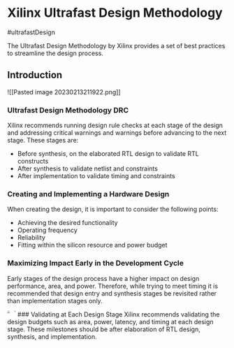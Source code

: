 # Xilinx Ultrafast Design Methodology
#ultrafastDesign

The Ultrafast Design Methodology by Xilinx provides a set of best practices to streamline the design process.

## Introduction

![[Pasted image 20230213211922.png]]

### Ultrafast Design Methodology DRC
Xilinx recommends running design rule checks at each stage of the design and addressing critical warnings and warnings before advancing to the next stage. These stages are:
- Before synthesis, on the elaborated RTL design to validate RTL constructs
- After synthesis to validate netlist and constraints
- After implementation to validate timing and constraints

### Creating and Implementing a Hardware Design
When creating the design, it is important to consider the following points:
- Achieving the desired functionality
- Operating frequency
- Reliability
- Fitting within the silicon resource and power budget

### Maximizing Impact Early in the Development Cycle
Early stages of the design process have a higher impact on design performance, area, and power. Therefore, while trying to meet timing it is recommended that design entry and synthesis stages be revisited rather than implementation stages only.

<img align="left" src="C:\Users\rksht\Desktop\Notes\attachments\Pasted image 20230213212530.png" style="zoom: 40%; padding-right: 20px">
<img align="left" src="C:\Users\rksht\Desktop\Notes\attachments\Pasted image 20230213222057.png" style="zoom: 20%; padding-right: 20px">
### Validating at Each Design Stage
Xilinx recommends validating the design budgets such as area, power, latency, and timing at each design stage. These milestones should be after elaboration of RTL design, synthesis, and implementation.
